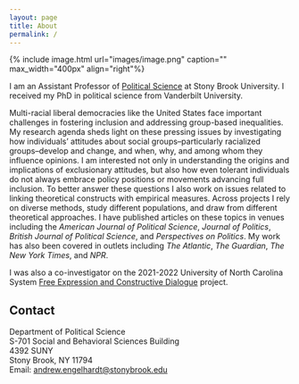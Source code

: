 ```yaml
---
layout: page
title: About
permalink: /
---
```


{% include image.html url="images/image.png" caption="" max_width="400px" align="right"%}

I am an Assistant Professor of <a href="https://www.stonybrook.edu/polsci/">Political Science</a> at Stony Brook University. I received my PhD in political science from Vanderbilt University.<br />  

Multi-racial liberal democracies like the United States face important challenges in fostering inclusion and addressing group-based inequalities. My research agenda sheds light on these pressing issues by investigating how individuals’ attitudes about social groups–particularly racialized groups–develop and change, and when, why, and among whom they influence opinions. I am interested not only in understanding the origins and implications of exclusionary attitudes, but also how even tolerant individuals do not always embrace policy positions or movements advancing full inclusion. To better answer these questions I also work on issues related to linking theoretical constructs with empirical measures. Across projects I rely on diverse methods, study different populations, and draw from different theoretical approaches. I have published articles on these topics in venues including the <i>American Journal of Political Science</i>, <i>Journal of Politics</i>, <i>British Journal of Political Science</i>, and <i> Perspectives on Politics</i>. My work has also been covered in outlets including <i>The Atlantic</i>, <i>The Guardian</i>, <i>The New York Times</i>, and <i>NPR</i>.<br />

I was also a co-investigator on the 2021-2022 University of North Carolina System <a href="https://fecdsurveyreport.web.unc.edu/">Free Expression and Constructive Dialogue</a> project.

## Contact
Department of Political Science<br />
S-701 Social and Behavioral Sciences Building<br />
4392 SUNY <br />
Stony Brook, NY 11794 <br />
Email: [andrew.engelhardt@stonybrook.edu]

[andrew.engelhardt@stonybrook.edu]: mailto:andrew.engelhardt@stonybrook.edu

